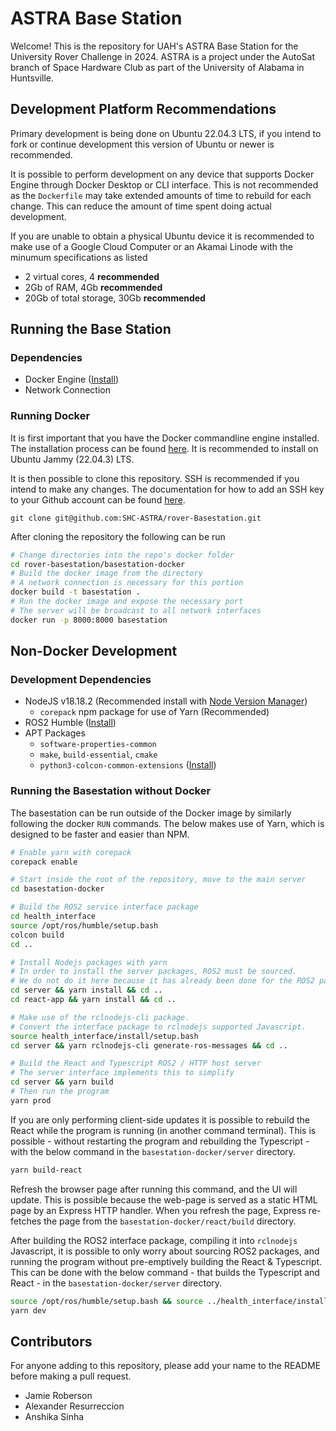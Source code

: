 # ASTRA Base Station
Welcome! This is the repository for UAH's ASTRA Base Station for the University Rover Challenge in 2024.
ASTRA is a project under the AutoSat branch of Space Hardware Club as part of the University of Alabama in Huntsville.

## Development Platform Recommendations
Primary development is being done on Ubuntu 22.04.3 LTS, if you intend to fork or continue development this version of Ubuntu or newer is recommended.

It is possible to perform development on any device that supports Docker Engine through Docker Desktop or CLI interface. This is not recommended as the `Dockerfile` may take extended amounts of time to rebuild for each change. This can reduce the amount of time spent doing actual development.

If you are unable to obtain a physical Ubuntu device it is recommended to make use of a Google Cloud Computer or an Akamai Linode with the minumum specifications as listed
* 2 virtual cores, 4 **recommended**
* 2Gb of RAM, 4Gb **recommended**
* 20Gb of total storage, 30Gb **recommended**

## Running the Base Station
### Dependencies
* Docker Engine ([Install](https://docs.docker.com/engine/install/ubuntu/))
* Network Connection

### Running Docker
It is first important that you have the Docker commandline engine installed. The installation process can be found [here](https://docs.docker.com/engine/install/). It is recommended to install on Ubuntu Jammy (22.04.3) LTS.

It is then possible to clone this repository. SSH is recommended if you intend to make any changes. The documentation for how to add an SSH key to your Github account can be found [here](https://docs.github.com/en/authentication/connecting-to-github-with-ssh/adding-a-new-ssh-key-to-your-github-account).
```
git clone git@github.com:SHC-ASTRA/rover-Basestation.git
```
After cloning the repository the following can be run
```bash
# Change directories into the repo's docker folder
cd rover-basestation/basestation-docker
# Build the docker image from the directory
# A network connection is necessary for this portion
docker build -t basestation .
# Run the docker image and expose the necessary port
# The server will be broadcast to all network interfaces
docker run -p 8000:8000 basestation
```

## Non-Docker Development
### Development Dependencies
* NodeJS v18.18.2 (Recommended install with [Node Version Manager](https://github.com/nvm-sh/nvm#installing-and-updating))
    * `corepack` npm package for use of Yarn (Recommended)
* ROS2 Humble ([Install](https://docs.ros.org/en/humble/Installation/Ubuntu-Install-Debians.html))
* APT Packages
    * `software-properties-common`
    * `make`, `build-essential`, `cmake`
    * `python3-colcon-common-extensions` ([Install](https://colcon.readthedocs.io/en/released/user/installation.html))


### Running the Basestation without Docker
The basestation can be run outside of the Docker image by similarly following the docker `RUN` commands. The below makes use of Yarn, which is designed to be faster and easier than NPM.

```bash
# Enable yarn with corepack
corepack enable

# Start inside the root of the repository, move to the main server
cd basestation-docker

# Build the ROS2 service interface package
cd health_interface
source /opt/ros/humble/setup.bash
colcon build
cd ..

# Install Nodejs packages with yarn
# In order to install the server packages, ROS2 must be sourced.
# We do not do it here because it has already been done for the ROS2 package building.
cd server && yarn install && cd ..
cd react-app && yarn install && cd ..

# Make use of the rclnodejs-cli package.
# Convert the interface package to rclnodejs supported Javascript.
source health_interface/install/setup.bash
cd server && yarn rclnodejs-cli generate-ros-messages && cd ..

# Build the React and Typescript ROS2 / HTTP host server
# The server interface implements this to simplify
cd server && yarn build
# Then run the program
yarn prod
```

If you are only performing client-side updates it is possible to rebuild the React while the program is running (in another command terminal). This is possible - without restarting the program and rebuilding the Typescript - with the below command in the `basestation-docker/server` directory.
```bash
yarn build-react
```
Refresh the browser page after running this command, and the UI will update. This is possible because the web-page is served as a static HTML page by an Express HTTP handler. When you refresh the page, Express re-fetches the page from the `basestation-docker/react/build` directory.

After building the ROS2 interface package, compiling it into `rclnodejs` Javascript, it is possible to only worry about sourcing ROS2 packages, and running the program without pre-emptively building the React & Typescript. This can be done with the below command - that builds the Typescript and React - in the `basestation-docker/server` directory.
```bash
source /opt/ros/humble/setup.bash && source ../health_interface/install/setup.bash
yarn dev
```



## Contributors
For anyone adding to this repository, please add your name to the README before making a pull request.
- Jamie Roberson
- Alexander Resurreccion
- Anshika Sinha